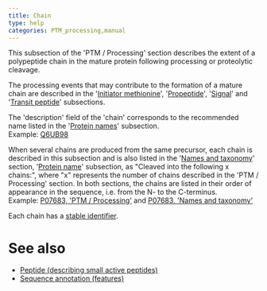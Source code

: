 ```yaml
---
title: Chain
type: help
categories: PTM_processing,manual
---
```


This subsection of the 'PTM / Processing' section describes the extent of a polypeptide chain in the mature protein following processing or proteolytic cleavage.

The processing events that may contribute to the formation of a mature chain are described in the '[Initiator methionine](https://www.uniprot.org/help/init_met)', '[Propeptide](https://www.uniprot.org/help/propep)', '[Signal](https://www.uniprot.org/help/signal)' and '[Transit peptide](https://www.uniprot.org/help/transit)' subsections.

The 'description' field of the 'chain' corresponds to the recommended name listed in the '[Protein names](https://www.uniprot.org/help/protein_names)' subsection.  
Example: [Q6UB98](https://www.uniprot.org/uniprotkb/Q6UB98#ptm_processing)

When several chains are produced from the same precursor, each chain is described in this subsection and is also listed in the '[Names and taxonomy](https://www.uniprot.org/help/names%5Fand%5Ftaxonomy%5Fsection)' section, '[Protein name](https://www.uniprot.org/help/protein_names)' subsection, as "Cleaved into the following x chains:", where "x" represents the number of chains described in the 'PTM / Processing' section. In both sections, the chains are listed in their order of appearance in the sequence, i.e. from the N- to the C-terminus.  
Example: [P07683, 'PTM / Processing'](https://www.uniprot.org/uniprotkb/P07683#ptm%5Fprocessing) and [P07683, 'Names and taxonomy'](https://www.uniprot.org/uniprotkb/P07683#names%5Fand%5Ftaxonomy)

Each chain has a [stable identifier](https://www.uniprot.org/help/sequence%5Fannotation#annotation%5Fid).

# See also

-   [Peptide (describing small active peptides)](https://www.uniprot.org/help/peptide)
-   [Sequence annotation (features)](https://www.uniprot.org/help/sequence%5Fannotation)
